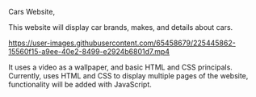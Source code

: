 Cars Website,

This website will display car brands, makes, and details about cars.

https://user-images.githubusercontent.com/65458679/225445862-15560f15-a9ee-40e2-8499-e2924b6801d7.mp4

It uses a video as a wallpaper, and basic HTML and CSS principals. Currently, 
uses HTML and CSS to display multiple pages of the website, functionality will be added with JavaScript. 
